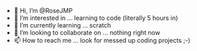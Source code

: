 - 👋 Hi, I’m @RoseJMP
- 👀 I’m interested in ... learning to code (literally 5 hours in)
- 🌱 I’m currently learning ... scratch
- 💞️ I’m looking to collaborate on ... nothing right now
- 📫 How to reach me ... look for messed up coding projects ;-)

<!---
RoseJMP/RoseJMP is a ✨ special ✨ repository because its `README.md` (this file) appears on your GitHub profile.
You can click the Preview link to take a look at your changes.
--->
